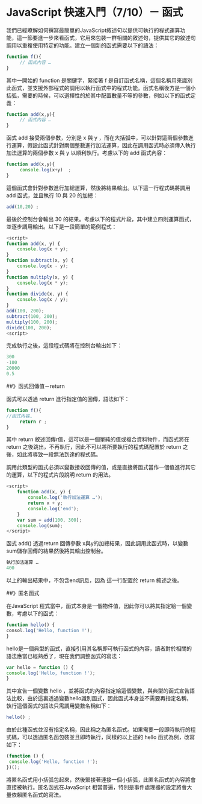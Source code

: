 # JavaScript 快速入門（7/10）－ 函式


我們已經瞭解如何撰寫最簡單的JavaScript敘述句以提供可執行的程式運算功能，這一節要進一步來看函式，它用來包裝一群相關的敘述句，提供其它的敘述句調用以重複使用特定的功能。建立一個新的函式需要以下的語法：

```js
function f(){
     // 函式內容 …
} 
```

其中一開始的 function 是關鍵字，緊接著 f 是自訂函式名稱，這個名稱用來識別此函式，並支援外部程式的調用以執行函式中的程式功能。函式名稱後方是一個小括弧，需要的時候，可以選擇性的於其中配置數量不等的參數，例如以下的函式定義：

```js
function add(x,y){
     // 函式內容 …
}  
```

函式 add 接受兩個參數，分別是 x 與 y ，而在大括弧中，可以針對這兩個參數進行運算，假設此函式針對兩個整數進行加法運算，因此在調用函式時必須傳入執行加法運算的兩個參數 x 與 y 以順利執行。考慮以下的 add 函式內容：


```js
function add(x,y){
     console.log(x+y)  ;
} 
```

這個函式會針對參數進行加總運算，然後將結果輸出。以下這一行程式碼將調用 add 函式，並且執行 10 與 20 的加總：

```js
add(10,20) ; 
```

最後於控制台會輸出 30 的結果。考慮以下的程式片段，其中建立四則運算函式，並逐步調用輸出。以下是一段簡單的範例程式：

```js
<script>
function add(x, y) {
    console.log(x + y);
}
function subtract(x, y) {
    console.log(x - y);
}
function multiply(x, y) {
    console.log(x * y);
}
function divide(x, y) {
    console.log(x / y);
}
add(100, 200);
subtract(100, 200);
multiply(100, 200);
divide(100, 200);
<script>
```

完成執行之後，這段程式碼將在控制台輸出如下：

```js
300
-100
20000
0.5
```

##》函式回傳值－return

函式可以透過 return 進行指定值的回傳，語法如下：

```js
function f(){
//函式內容…
     return r ;
}
```

其中 return 敘述回傳r值，這可以是一個單純的值或複合資料物件，而函式將在 return 之後跳出，不再執行，因此不可以將所要執行的程式碼配置於 return 之後，如此將導致一段無法到達的程式碼。

調用此類型的函式必須以變數接收回傳的值，或是直接將函式當作一個值進行其它的運算，以下的程式片段說明 return 的用法。

```js
<script>
    function add(x, y) {
        console.log('執行加法運算 …');
        return x + y;
        console.log('end');
    }
    var sum = add(100, 300);
    console.log(sum);
</script>
```

函式 add() 透過return 回傳參數 x與y的加總結果，因此調用此函式時，以變數sum儲存回傳的結果然後將其輸出控制台。

```js
執行加法運算 …
400
```

以上的輸出結果中，不包含end訊息，因為 這一行配置於 return 敘述之後。

##》匿名函式

在JavaScript 程式當中，函式本身是一個物件值，因此你可以將其指定給一個變數，考慮以下的函式：

```js
function hello() {
consol.log('Hello, function !');
}
```

hello是一個典型的函式，直接引用其名稱即可執行函式的內容，讀者對於相關的語法應當已經熟悉了，現在我們調整函式的寫法：

```js
var hello = function () {
console.log('Hello, function !');
}
```

其中宣告一個變數 hello ，並將函式的內容指定給這個變數，與典型的函式宣告語法比較，由於這裏透過變數hello識別函式，因此函式本身並不需要再指定名稱，執行這個函式的語法只需調用變數名稱如下：

```js
hello() ; 
```

由於此種函式並沒有指定名稱，因此稱之為匿名函式。如果需要一段即時執行的程式碼，可以透過匿名函包裝並且即時執行，同樣的以上述的 hello 函式為例，改寫如下：

```js
(function () {
 console.log('Hello, function !');
})();
```

將匿名函式用小括弧包起來，然後緊接著連接一個小括弧，此匿名函式的內容將會直接被執行。匿名函式在JavaScript 相當普遍，特別是事件處理器的設定將會大量依賴匿名函式的寫法。